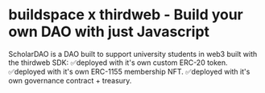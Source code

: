 # buildspace x thirdweb - Build your own DAO with just Javascript

ScholarDAO is a DAO built to support university students in web3 built with the thirdweb SDK: 
✅deployed with it's own custom ERC-20 token.
✅deployed with it's own ERC-1155 membership NFT.
✅deployed with it's own governance contract + treasury.
